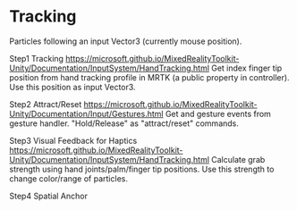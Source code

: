 # Tracking

Particles following an input Vector3 (currently mouse position).

Step1   Tracking
https://microsoft.github.io/MixedRealityToolkit-Unity/Documentation/InputSystem/HandTracking.html
Get index finger tip position from hand tracking profile in MRTK (a public property in controller). Use this position as input Vector3.

Step2   Attract/Reset
https://microsoft.github.io/MixedRealityToolkit-Unity/Documentation/Input/Gestures.html
Get and gesture events from gesture handler. "Hold/Release" as "attract/reset" commands. 

Step3   Visual Feedback for Haptics
https://microsoft.github.io/MixedRealityToolkit-Unity/Documentation/InputSystem/HandTracking.html
Calculate grab strength using hand joints/palm/finger tip positions.
Use this strength to change color/range of particles.

Step4  Spatial Anchor
